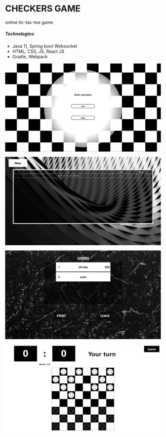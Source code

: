 # CHECKERS GAME

online tic-tac-toe game

##### Technologies:
* Java 11, Spring boot Websocket
* HTML, CSS, JS, React JS
* Gradle, Webpack

![username](images/username.PNG)

![search](images/search.PNG)

![lobby](images/lobby.PNG)

![game](images/game.PNG)
